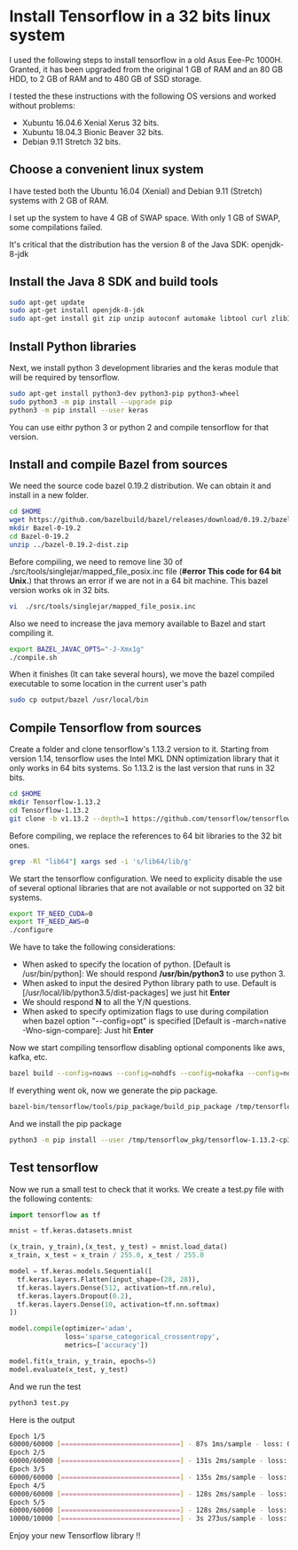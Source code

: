 # Install Tensorflow in a 32 bits linux system

I used the following steps to install tensorflow in a old Asus Eee-Pc 1000H. Granted, it has been upgraded from the original 1 GB of RAM and an 80 GB HDD, to 2 GB of RAM and to 480 GB of SSD storage.

I tested the these instructions with the following OS versions and worked without problems:
* Xubuntu 16.04.6 Xenial Xerus 32 bits.
* Xubuntu 18.04.3 Bionic Beaver 32 bits.
* Debian 9.11 Stretch 32 bits.

## Choose a convenient linux system

I have tested both the Ubuntu 16.04 (Xenial) and Debian 9.11 (Stretch) systems with 2 GB of RAM.

I set up the system to have 4 GB of SWAP space. With only 1 GB of SWAP, some compilations failed.

It's critical that the distribution has the version 8 of the Java SDK: openjdk-8-jdk

## Install the Java 8 SDK and build tools

``` bash
sudo apt-get update
sudo apt-get install openjdk-8-jdk
sudo apt-get install git zip unzip autoconf automake libtool curl zlib1g-dev swig build-essential
```

## Install Python libraries

Next, we install python 3 development libraries and the keras module that will be required by tensorflow.

``` bash
sudo apt-get install python3-dev python3-pip python3-wheel
sudo python3 -m pip install --upgrade pip
python3 -m pip install --user keras
```

You can use eithr python 3 or python 2 and compile tensorflow for that version. 

## Install and compile Bazel from sources

We need the source code bazel 0.19.2 distribution. We can obtain it and install in a new folder.

``` bash
cd $HOME
wget https://github.com/bazelbuild/bazel/releases/download/0.19.2/bazel-0.19.2-dist.zip
mkdir Bazel-0-19.2
cd Bazel-0-19.2
unzip ../bazel-0.19.2-dist.zip
```

Before compiling, we need to remove line 30 of ./src/tools/singlejar/mapped_file_posix.inc file (**#error This code for 64 bit Unix.**) that throws an error if we are not in a 64 bit machine. This bazel version works ok in 32 bits.

``` bash
vi  ./src/tools/singlejar/mapped_file_posix.inc
```

Also we need to increase the java memory available to Bazel and start compiling it.

``` bash
export BAZEL_JAVAC_OPTS="-J-Xmx1g"
./compile.sh
```

When it finishes (It can take several hours), we move the bazel compiled executable to some location in the current user's path

``` bash
sudo cp output/bazel /usr/local/bin
```

## Compile Tensorflow from sources

Create a folder and clone tensorflow's 1.13.2 version to it. Starting from version 1.14, tensorflow uses the Intel MKL DNN optimization library that it only works in 64 bits systems. So 1.13.2 is the last version that runs in 32 bits.

``` bash
cd $HOME
mkdir Tensorflow-1.13.2
cd Tensorflow-1.13.2
git clone -b v1.13.2 --depth=1 https://github.com/tensorflow/tensorflow .
```

Before compiling, we replace the references to 64 bit libraries to the 32 bit ones.

``` bash
grep -Rl "lib64"| xargs sed -i 's/lib64/lib/g'
```

We start the tensorflow configuration. We need to explicity disable the use of several optional libraries that are not available or not supported on 32 bit systems.

``` bash
export TF_NEED_CUDA=0
export TF_NEED_AWS=0
./configure
```

We have to take the following considerations:
* When asked to specify the location of python. [Default is /usr/bin/python]: We should respond **/usr/bin/python3** to use python 3.
* When asked to input the desired Python library path to use.  Default is [/usr/local/lib/python3.5/dist-packages] we just hit **Enter**
* We should respond **N** to all the Y/N questions.
* When asked to specify optimization flags to use during compilation when bazel option "--config=opt" is specified [Default is -march=native -Wno-sign-compare]: Just hit **Enter** 

Now we start compiling tensorflow disabling optional components like aws, kafka, etc.

``` bash
bazel build --config=noaws --config=nohdfs --config=nokafka --config=noignite --config=nonccl -c opt --verbose_failures //tensorflow/tools/pip_package:build_pip_package
```

If everything went ok, now we generate the pip package.

``` bash
bazel-bin/tensorflow/tools/pip_package/build_pip_package /tmp/tensorflow_pkg
```

And we install the pip package

``` bash
python3 -m pip install --user /tmp/tensorflow_pkg/tensorflow-1.13.2-cp35-cp35m-linux_i686.whl
``` 

## Test tensorflow

Now we run a small test to check that it works. We create a test.py file with the following contents:

``` python
import tensorflow as tf

mnist = tf.keras.datasets.mnist

(x_train, y_train),(x_test, y_test) = mnist.load_data()
x_train, x_test = x_train / 255.0, x_test / 255.0

model = tf.keras.models.Sequential([
  tf.keras.layers.Flatten(input_shape=(28, 28)),
  tf.keras.layers.Dense(512, activation=tf.nn.relu),
  tf.keras.layers.Dropout(0.2),
  tf.keras.layers.Dense(10, activation=tf.nn.softmax)
])

model.compile(optimizer='adam',
              loss='sparse_categorical_crossentropy',
              metrics=['accuracy'])

model.fit(x_train, y_train, epochs=5)
model.evaluate(x_test, y_test)
```

And we run the test

``` bash
python3 test.py
```
Here is the output

``` bash
Epoch 1/5
60000/60000 [==============================] - 87s 1ms/sample - loss: 0.2202 - acc: 0.9348
Epoch 2/5
60000/60000 [==============================] - 131s 2ms/sample - loss: 0.0963 - acc: 0.9703
Epoch 3/5
60000/60000 [==============================] - 135s 2ms/sample - loss: 0.0685 - acc: 0.9785
Epoch 4/5
60000/60000 [==============================] - 128s 2ms/sample - loss: 0.0526 - acc: 0.9828
Epoch 5/5
60000/60000 [==============================] - 128s 2ms/sample - loss: 0.0436 - acc: 0.9863
10000/10000 [==============================] - 3s 273us/sample - loss: 0.0666 - acc: 0.9800
```

Enjoy your new Tensorflow library !!